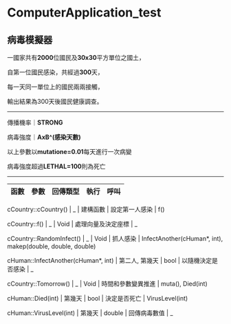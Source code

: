# ComputerApplication_test
## **病毒模擬器**

一國家共有**2000**位國民及**30x30**平方單位之國土，  

自第一位國民感染，共經過**300**天，  

每一天同一單位上的國民兩兩接觸，  

輸出結果為300天後國民健康調查。  

----
   
傳播機率｜**STRONG**  

病毒強度｜**AxB^(感染天數)**   

以上參數以**mutatione=0.01**每天進行一次病變  

病毒強度超過**LETHAL=100**則為死亡  

---
函數                                 | 參數      |     回傳類型 | 執行             | 呼叫
---- | ---- | ---- | ---- | ----

cCountry::cCountry()                | _            | 建構函數 | 設定第一人感染     | f()  


cCountry::f()                       | _            | Void    | 處理向量及決定座標 | _  

 
cCountry::RandomInfect()            | _            | Void    | 抓人感染         | InfectAnother(cHuman*, int), makep(double, double, double)  


cHuman::InfectAnother(cHuman*, int) | 第二人, 第幾天 | bool    | 以隨機決定是否感染 | _  


cCountry::Tomorrow()                | _            | Void    | 時間和參數變異推進 | muta(), Died(int)  


cHuman::Died(int)                   | 第幾天        | bool    | 決定是否死亡      | VirusLevel(int)  


cHuman::VirusLevel(int)             | 第幾天        | double  | 回傳病毒數值      | _  


